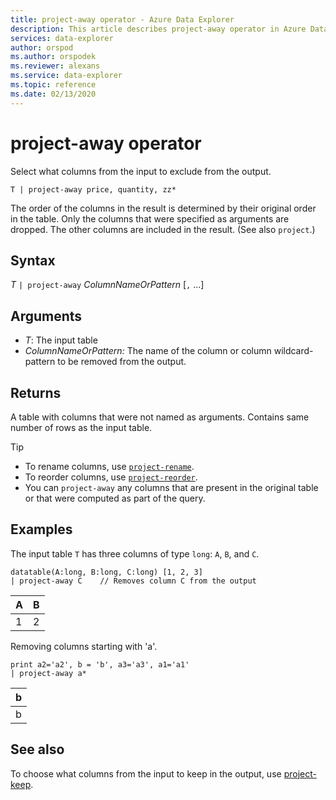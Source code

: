 ```yaml
---
title: project-away operator - Azure Data Explorer
description: This article describes project-away operator in Azure Data Explorer.
services: data-explorer
author: orspod
ms.author: orspodek
ms.reviewer: alexans
ms.service: data-explorer
ms.topic: reference
ms.date: 02/13/2020
---
```

# project-away operator

Select what columns from the input to exclude from the output.

```apl
T | project-away price, quantity, zz*
```

The order of the columns in the result is determined by their original order in the table. Only the columns that were specified as arguments are dropped. The other columns are included in the result. (See also `project`.)

## Syntax

*T* `| project-away` *ColumnNameOrPattern* [`,` ...]

## Arguments

* *T*: The input table
* *ColumnNameOrPattern:* The name of the column or column wildcard-pattern to be removed from the output.

## Returns

A table with columns that were not named as arguments. Contains same number of rows as the input table.

> [!TIP]
>
> * To rename columns, use [`project-rename`](projectrenameoperator.md).
> * To reorder columns, use [`project-reorder`](projectreorderoperator.md).
> * You can `project-away` any columns that are present in the original table or that were computed as part of the query.

## Examples

The input table `T` has three columns of type `long`: `A`, `B`, and `C`.

<!-- csl: https://help.apl.windows.net/Samples -->
```apl
datatable(A:long, B:long, C:long) [1, 2, 3]
| project-away C    // Removes column C from the output
```

|A|B|
|---|---|
|1|2|

Removing columns starting with 'a'.

<!-- csl: https://help.apl.windows.net/Samples -->
```apl
print a2='a2', b = 'b', a3='a3', a1='a1'
| project-away a*
```

|b|
|---|
|b|

## See also

To choose what columns from the input to keep in the output, use [project-keep](project-keep-operator.md).
